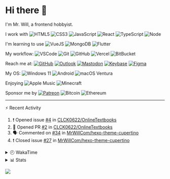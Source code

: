 # Hi there 👋

I'm Mr. Will, a frontend hobbyist.

I work with ![HTML5](https://img.shields.io/badge/HTML5-E34F26.svg?logo=html5&logoColor=white) ![CSS3](https://img.shields.io/badge/CSS3-1572B6.svg?logo=css3&logoColor=white) ![JavaScript](https://img.shields.io/badge/JavaScript-F7DF1E.svg?logo=javascript&logoColor=black) ![React](https://img.shields.io/badge/React-20232a.svg?logo=react&logoColor=61DAFB) ![TypeScript](https://img.shields.io/badge/TypeScript-007ACC.svg?logo=typescript&logoColor=white) ![Node](https://img.shields.io/badge/Node.js-43853D.svg?logo=node.js&logoColor=white)

I'm learning to use ![VueJS](https://img.shields.io/badge/Vue.js-35495e.svg?logo=vue.js&logoColor=4FC08D) ![MongoDB](https://img.shields.io/badge/MongoDB-4ea94b.svg?logo=mongodb&logoColor=white) ![Flutter](https://img.shields.io/badge/Flutter-02569B.svg?logo=flutter&logoColor=white)

My workflow: ![VSCode](https://img.shields.io/badge/VS%20Code-007ACC?logo=visual-studio-code&logoColor=white) ![Git](https://img.shields.io/badge/Git-black?logo=git) ![GitHub](https://img.shields.io/badge/GitHub-181717.svg?logo=github&logoColor=white) ![Vercel](https://img.shields.io/badge/Vercel-333?logo=vercel) ![BitBucket](https://img.shields.io/badge/BitBucket-darkblue?logo=bitbucket)

Reach me at: [![GitHub](https://img.shields.io/badge/GitHub-MrWillCom-181717.svg?logo=github&logoColor=white)](https://github.com/MrWillCom) [![Outlook](https://img.shields.io/badge/Outlook-mr.will.com%40outlook.com-0078D4?logo=microsoft-outlook&logoColor=white)](mailto:mr.will.com@outlook.com) [![Mastodon](https://img.shields.io/badge/Mastodon-@MrWillCom@noc.social-3088D4?logo=mastodon&logoColor=white)](https://noc.social/@MrWillCom) [![Keybase](https://img.shields.io/badge/Keybase-mrwillcom-33A0FF?logo=keybase&logoColor=white)](https://keybase.io/mrwillcom) [![Figma](https://img.shields.io/badge/Figma-MrWillCom-F24E1E?logo=figma&logoColor=white)](https://figma.com/@MrWillCom)

My OS: ![Windows 11](https://img.shields.io/badge/Windows%2011-0078D6?logo=microsoft&logoColor=white) ![Android](https://img.shields.io/badge/Android-3DDC84?logo=android&logoColor=white) ![macOS Ventura](https://img.shields.io/badge/macOS%20Ventura-242524?logo=apple&logoColor=white)

Enjoying ![Apple Music](https://img.shields.io/badge/-Apple%20Music-FA243C.svg?logo=apple-music&logoColor=white) ![Minecraft](https://img.shields.io/badge/Minecraft-JE%201.19.2-62B47A.svg?logo=mojang-studios&logoColor=white)

Sponsor me by [![Patreon](https://img.shields.io/badge/Patreon-MrWillCom-F96854.svg?logo=patreon&logoColor=white)](https://www.patreon.com/MrWillCom) ![Bitcoin](https://img.shields.io/badge/Bitcoin-bc1qd8w0qdjdj8gy6nr4cwvfywsv7w7ysqzwdf7sm5-000000.svg?logo=bitcoin&logoColor=white) ![Ethereum](https://img.shields.io/badge/Ethereum-0x44Baea5016C461aA838ff9B369A60246A9a540Eb-3C3C3D.svg?logo=ethereum&logoColor=white)

---

⚡ Recent Activity

<!--START_SECTION:activity-->
1. ❗️ Opened issue [#4](https://github.com/CLCK0622/OnlineTextbooks/issues/4) in [CLCK0622/OnlineTextbooks](https://github.com/CLCK0622/OnlineTextbooks)
2. 💪 Opened PR [#2](https://github.com/CLCK0622/OnlineTextbooks/pull/2) in [CLCK0622/OnlineTextbooks](https://github.com/CLCK0622/OnlineTextbooks)
3. 🗣 Commented on [#34](https://github.com/MrWillCom/hexo-theme-cupertino/issues/34) in [MrWillCom/hexo-theme-cupertino](https://github.com/MrWillCom/hexo-theme-cupertino)
4. ❗️ Closed issue [#27](https://github.com/MrWillCom/hexo-theme-cupertino/issues/27) in [MrWillCom/hexo-theme-cupertino](https://github.com/MrWillCom/hexo-theme-cupertino)
<!--END_SECTION:activity-->

<details>
<summary>🕗 WakaTime</summary>

<!--START_SECTION:waka-->
![Code Time](http://img.shields.io/badge/Code%20Time-171%20hrs%2016%20mins-blue)

**I'm a Night 🦉** 

```text
🌞 Morning    94 commits     ███░░░░░░░░░░░░░░░░░░░░░░   12.84% 
🌆 Daytime    265 commits    █████████░░░░░░░░░░░░░░░░   36.2% 
🌃 Evening    360 commits    ████████████░░░░░░░░░░░░░   49.18% 
🌙 Night      13 commits     ░░░░░░░░░░░░░░░░░░░░░░░░░   1.78%

```
📅 **I'm Most Productive on Saturday** 

```text
Monday       90 commits     ███░░░░░░░░░░░░░░░░░░░░░░   12.3% 
Tuesday      122 commits    ████░░░░░░░░░░░░░░░░░░░░░   16.67% 
Wednesday    121 commits    ████░░░░░░░░░░░░░░░░░░░░░   16.53% 
Thursday     83 commits     ██░░░░░░░░░░░░░░░░░░░░░░░   11.34% 
Friday       83 commits     ██░░░░░░░░░░░░░░░░░░░░░░░   11.34% 
Saturday     131 commits    ████░░░░░░░░░░░░░░░░░░░░░   17.9% 
Sunday       102 commits    ███░░░░░░░░░░░░░░░░░░░░░░   13.93%

```


📊 **This Week I Spent My Time On** 

```text
⌚︎ Time Zone: Asia/Shanghai

💬 Programming Languages: 
MDX                      9 hrs 38 mins       █████████░░░░░░░░░░░░░░░░   36.21% 
Markdown                 8 hrs 22 mins       ███████░░░░░░░░░░░░░░░░░░   31.45% 
JavaScript               3 hrs 14 mins       ███░░░░░░░░░░░░░░░░░░░░░░   12.19% 
Other                    2 hrs 22 mins       ██░░░░░░░░░░░░░░░░░░░░░░░   8.92% 
JSON                     1 hr 42 mins        █░░░░░░░░░░░░░░░░░░░░░░░░   6.44%

🔥 Editors: 
VS Code                  26 hrs 37 mins      █████████████████████████   100.0%

💻 Operating System: 
Windows                  17 hrs 7 mins       ████████████████░░░░░░░░░   64.32% 
Mac                      9 hrs 29 mins       █████████░░░░░░░░░░░░░░░░   35.68%

```

**I Mostly Code in JavaScript** 

```text
JavaScript               19 repos            ██████████████░░░░░░░░░░░   57.58% 
CSS                      5 repos             ███░░░░░░░░░░░░░░░░░░░░░░   15.15% 
C++                      3 repos             ██░░░░░░░░░░░░░░░░░░░░░░░   9.09% 
SCSS                     2 repos             █░░░░░░░░░░░░░░░░░░░░░░░░   6.06% 
Swift                    2 repos             █░░░░░░░░░░░░░░░░░░░░░░░░   6.06%

```



 Last Updated on 23/12/2022 18:39:44 UTC
<!--END_SECTION:waka-->

</details>

<details>
  <summary>📊 Stats</summary>
  <img src="https://github-readme-stats.vercel.app/api?username=MrWillCom&hide_title=true&show_icons=true&count_private=true&include_all_commits=true" alt="Stats">
</details>

![](https://hit.yhype.me/github/profile?user_id=47271684)
